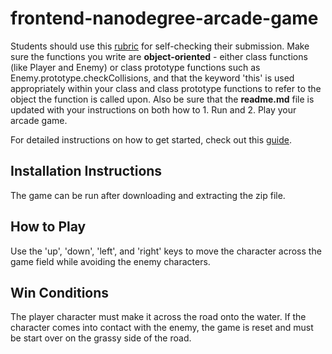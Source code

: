 frontend-nanodegree-arcade-game
===============================

Students should use this [rubric](https://review.udacity.com/#!/projects/2696458597/rubric) for self-checking their submission. Make sure the functions you write are **object-oriented** - either class functions (like Player and Enemy) or class prototype functions such as Enemy.prototype.checkCollisions, and that the keyword 'this' is used appropriately within your class and class prototype functions to refer to the object the function is called upon. Also be sure that the **readme.md** file is updated with your instructions on both how to 1. Run and 2. Play your arcade game.

For detailed instructions on how to get started, check out this [guide](https://docs.google.com/document/d/1v01aScPjSWCCWQLIpFqvg3-vXLH2e8_SZQKC8jNO0Dc/pub?embedded=true).

## Installation Instructions
The game can be run after downloading and extracting the zip file.

## How to Play
Use the 'up', 'down', 'left', and 'right' keys to move the character across the game field while avoiding the enemy characters.  

## Win Conditions
The player character must make it across the road onto the water.  If the character comes into contact with the enemy, the game is reset and must be start over on the grassy side of the road.

